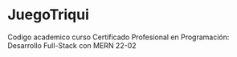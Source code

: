 # JuegoTriqui
Codigo academico curso Certificado Profesional en Programación: Desarrollo Full-Stack con MERN 22-02
